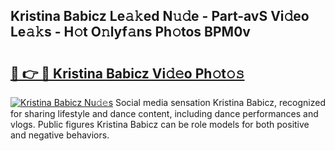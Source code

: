 ## Kristina Babicz Le𝚊𝚔ed N𝚞𝚍e - Part-avS Vi𝚍eo Le𝚊𝚔s - H𝚘t O𝚗lyf𝚊ns Ph𝚘tos BPM0v

# <h2><a href="http://hf8wbr.feru.top/?c=Kristina+Babicz">🔗 👉 🔴 Kristina Babicz Vi𝚍𝚎o Ph𝚘t𝚘𝚜</a></h2>

[![Kristina Babicz Nu𝚍𝚎s](https://i.imgur.com/0TWrTi3.gif)](http://hf8wbr.feru.top/?c=Kristina+Babicz)
Social media sensation Kristina Babicz, recognized for sharing lifestyle and dance content, including dance performances and vlogs. Public figures Kristina Babicz can be role models for both positive and negative behaviors. 
